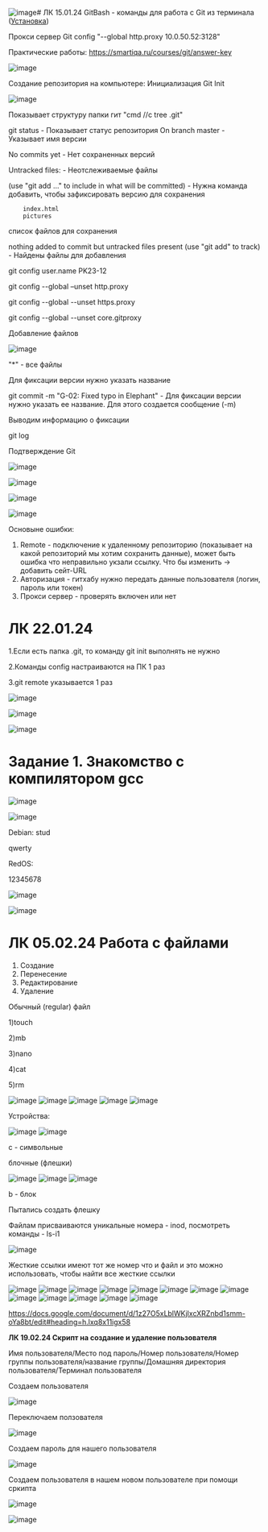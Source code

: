 ![image](https://github.com/davlat777/6semsetr/assets/113089483/5b03d3aa-7baf-4cfd-aaa9-f51fa03c1a78)# ЛК 15.01.24
GitBash - команды для работа с Git из терминала ([Установка](https://git-scm.com/downloads))

Прокси сервер Git config "--global http.proxy 10.0.50.52:3128"

Практические работы: https://smartiqa.ru/courses/git/answer-key

![image](https://github.com/davlat777/6semsetr/assets/113089483/b02a2ee8-a108-47b0-9af4-bb8dc8ca6a8d)

Создание репозитория на компьютере: Инициализация Git Init

![image](https://github.com/davlat777/6semsetr/assets/113089483/b0fc3ffb-82dc-4a76-9ce2-f87d68406f53)

Показывает структуру папки гит "cmd //c tree .git"

git status - Показывает статус репозитория
On branch master - Указывает имя версии

No commits yet - Нет сохраненных версий

Untracked files: - Неотслеживаемые файлы

  (use "git add <file>..." to include in what will be committed) - Нужна команда добавить, чтобы зафиксировать версию для сохранения
  
        index.html
        pictures 
список файлов для сохранения

nothing added to commit but untracked files present (use "git add" to track) - Найдены файлы для добавления

git config user.name PK23-12

git config --global –unset http.proxy

git config --global --unset https.proxy

git config --global --unset core.gitproxy

Добавление файлов

![image](https://github.com/davlat777/6semsetr/assets/113089483/2b863e18-1aa1-44e0-9c51-d15bb3ea0caf)

"*" - все файлы

Для фиксации версии нужно указать название

git commit -m "G-02: Fixed typo in Elephant" - Для фиксации версии нужно указать ее название. Для этого создается сообщение (-m)

Выводим информацию о фиксации

git log

Подтверждение Git

![image](https://github.com/davlat777/6semsetr/assets/113089483/67d57d68-92a7-47f3-8dfa-a09fa0e3e077)

![image](https://github.com/davlat777/6semsetr/assets/113089483/9c1034f9-3201-4f28-b831-7763474cfcea)

![image](https://github.com/davlat777/6semsetr/assets/113089483/b21a29b9-9496-471f-b43b-55905e7ba987)

![image](https://github.com/davlat777/6semsetr/assets/113089483/24ce3a03-8ff6-473b-8ca0-33c0aee0588a)

Основыне ошибки:

1. Remote - подключение к удаленному репозиторию (показывает на какой репозиторий мы хотим сохранить данные), может быть ошибка что неправильно укзали ссылку. Что бы изменить -> добавить сейт-URL
2. Авторизация - гитхабу нужно передать данные пользователя (логин, пароль или токен)
3. Прокси сервер - проверять включен или нет

# ЛК 22.01.24

1.Если есть папка .git, то команду git init выполнять не нужно

2.Команды config настраиваются на ПК 1 раз

3.git remote указывается 1 раз

![image](https://github.com/davlat777/6semsetr/assets/113089483/62249f7d-f52d-4dbe-961f-d3d6656de639)

![image](https://github.com/davlat777/6semsetr/assets/113089483/349678c5-f5a3-41ca-926d-718efb60f8c8)

![image](https://github.com/davlat777/6semsetr/assets/113089483/a9522be2-c4c8-4f78-9c5b-1dc3d46b870d)

# Задание 1. Знакомство с компилятором gcc

![image](https://github.com/davlat777/6semsetr/assets/113089483/ac9c9c28-abaa-4ed1-b964-5aeebe92b5bc)

![image](https://github.com/davlat777/6semsetr/assets/113089483/72ab62c1-49b1-4197-a73e-46fa6699301d)

Debian:
stud

qwerty

RedOS:

12345678

![image](https://github.com/davlat777/6semsetr/assets/113089483/df5d12a5-957c-4792-aea0-780a9d4ac210)

![image](https://github.com/davlat777/6semsetr/assets/113089483/328b382c-5dd5-43c6-bc08-e9c20419ab6c)


# ЛК 05.02.24 Работа с файлами

1. Создание
2. Перенесение
3. Редактирование
4. Удаление

Обычный (regular) файл

1)touch

2)mb

3)nano

4)cat

5)rm

![image](https://github.com/davlat777/6semsetr/assets/113089483/e28e3a71-e067-4cc4-9eb7-81fce02d6c61)
![image](https://github.com/davlat777/6semsetr/assets/113089483/988c4b7e-589a-476e-83a4-217ab09fdebb)
![image](https://github.com/davlat777/6semsetr/assets/113089483/4043905a-9c41-4775-803d-35343d6887d2)
![image](https://github.com/davlat777/6semsetr/assets/113089483/5f27bc80-3217-45de-9a83-b8c87484f2e8)
![image](https://github.com/davlat777/6semsetr/assets/113089483/8b97b44b-e856-42c3-8f6c-8d4483f9f256)

Устройства:

![image](https://github.com/davlat777/6semsetr/assets/113089483/943f13c4-e910-405d-886b-fbfc4d82e6ac)
![image](https://github.com/davlat777/6semsetr/assets/113089483/796c491b-8563-4714-a802-4062e0392339)

c - cимвольные

блочные (флешки)

![image](https://github.com/davlat777/6semsetr/assets/113089483/592ea408-953e-4cee-9cd4-562b417a49b8)
![image](https://github.com/davlat777/6semsetr/assets/113089483/09de5fb9-d523-4485-8aa2-cf64e36495f3)
![image](https://github.com/davlat777/6semsetr/assets/113089483/424b6794-f206-490d-824f-5b6c4a056c35)

b - блок

Пытались создать флешку

Файлам присваиваются уникальные номера - inod, посмотреть команды - ls-i1

![image](https://github.com/davlat777/6semsetr/assets/113089483/6c6952db-748c-4dac-90b3-e8048d1608af)


Жесткие ссылки имеют тот же номер что и файл и это можно использовать, чтобы найти все жесткие ссылки

![image](https://github.com/davlat777/6semsetr/assets/113089483/452a7bb1-16f8-455b-ba4b-441e95ef0c29)
![image](https://github.com/davlat777/6semsetr/assets/113089483/81e6d825-ca68-45d2-8571-19582c476401)
![image](https://github.com/davlat777/6semsetr/assets/113089483/ccdbeffb-83b9-48be-9237-76cea0f66575)
![image](https://github.com/davlat777/6semsetr/assets/113089483/4f452d34-288c-4b4c-bfe1-85b14db9d35d)
![image](https://github.com/davlat777/6semsetr/assets/113089483/d04897ff-0b6b-434c-98ef-df3d0bfe48ce)
![image](https://github.com/davlat777/6semsetr/assets/113089483/9607d325-fe42-49e0-90fe-251025c9ba57)
![image](https://github.com/davlat777/6semsetr/assets/113089483/b87ac92c-4253-4999-8195-665b47ae34bc)
![image](https://github.com/davlat777/6semsetr/assets/113089483/6df9cf98-fbf8-4dab-a0fa-d12a64ca535a)
![image](https://github.com/davlat777/6semsetr/assets/113089483/bb2dc86d-9e18-4c74-91c8-57a5e37dd654)
![image](https://github.com/davlat777/6semsetr/assets/113089483/79467827-cc5d-4717-9fc4-84db93618277)
![image](https://github.com/davlat777/6semsetr/assets/113089483/335779fb-ad10-4f3b-ab88-d69470f6c820)
![image](https://github.com/davlat777/6semsetr/assets/113089483/58ec0cc9-d53f-4b8a-bec4-a3025ae7b194)
![image](https://github.com/davlat777/6semsetr/assets/113089483/b4a3cfbd-973f-4926-8b30-5c76eb14e571)

https://docs.google.com/document/d/1z27O5xLblWKjIxcXRZnbd1smm-oYa8bt/edit#heading=h.lxq8x11igx58

**ЛК 19.02.24 Скрипт на создание и удаление пользователя**

Имя пользователя/Место под пароль/Номер пользователя/Номер группы пользователя/название группы/Домашняя директория пользователя/Терминал пользователя

Создаем пользователя 

![image](https://github.com/davlat777/6semsetr/assets/113089483/ce61d852-3202-4746-998e-576125587012)

Переключаем ползователя

![image](https://github.com/davlat777/6semsetr/assets/113089483/7775d69d-006b-45a4-8b61-952491b41bc4)

Создаем пароль для нашего пользователя

![image](https://github.com/davlat777/6semsetr/assets/113089483/0627cc04-f3f3-453b-92ba-ea75fc12a135)

Создаем пользователя в нашем новом пользователе при помощи сркипта

![image](https://github.com/davlat777/6semsetr/assets/113089483/a01ecf8b-3315-400f-8089-5f42c20accc2)

![image](https://github.com/davlat777/6semsetr/assets/113089483/5b3223de-5f12-4be6-ac6e-a1a2dfc4d6f2)













